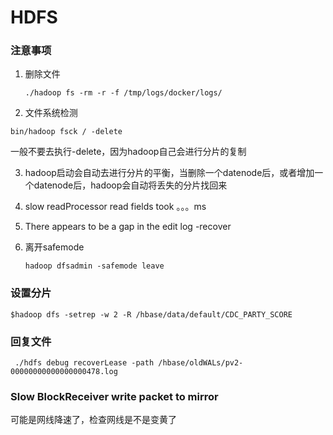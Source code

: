 HDFS
===

### 注意事项	

1. 删除文件

   ```
   ./hadoop fs -rm -r -f /tmp/logs/docker/logs/
   ```

   

2. 文件系统检测

  ```
  bin/hadoop fsck / -delete
  ```


  一般不要去执行-delete，因为hadoop自己会进行分片的复制

3. hadoop启动会自动去进行分片的平衡，当删除一个datenode后，或者增加一个datenode后，hadoop会自动将丢失的分片找回来

4. slow readProcessor read fields took 。。。ms

5. There appears to be a gap in the edit log
    -recover

6. 离开safemode

   ```
   hadoop dfsadmin -safemode leave 
   ```

### 设置分片
	$hadoop dfs -setrep -w 2 -R /hbase/data/default/CDC_PARTY_SCORE
### 回复文件

```
 ./hdfs debug recoverLease -path /hbase/oldWALs/pv2-00000000000000000478.log
```



### Slow BlockReceiver write packet to mirror

可能是网线降速了，检查网线是不是变黄了
